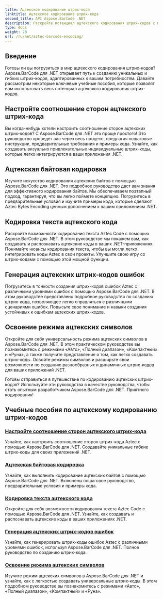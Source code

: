```yaml
---
title: Ацтекское кодирование штрих-кода
linktitle: Ацтекское кодирование штрих-кода
second_title: API Aspose.BarCode .NET
description: Раскройте потенциал ацтекского кодирования штрих-кодов с помощью Aspose.BarCode для .NET. Настраивайте пропорции, создавайте ацтекские коды с текстовой кодировкой и осваивайте режимы символов.
type: docs
weight: 28
url: /ru/net/aztec-barcode-encoding/
---
```


## Введение

Готовы ли вы погрузиться в мир ацтекского кодирования штрих-кодов? Aspose.BarCode для .NET открывает путь к созданию уникальных и гибких штрих-кодов, адаптированных к вашим потребностям. Давайте рассмотрим некоторые ключевые учебные пособия, которые позволят вам использовать весь потенциал ацтекского кодирования штрих-кодов.

## Настройте соотношение сторон ацтекского штрих-кода

Вы когда-нибудь хотели настроить соотношение сторон ацтекских штрих-кодов? С Aspose.BarCode для .NET это проще простого! Это руководство проведет вас через весь процесс, предлагая пошаговые инструкции, предварительные требования и примеры кода. Узнайте, как создавать визуально привлекательные индивидуальные штрих-коды, которые легко интегрируются в ваши приложения .NET.

## Ацтекская байтовая кодировка

Изучите искусство кодирования ацтекских байтов с помощью Aspose.BarCode для .NET. Это подробное руководство даст вам знания для эффективного кодирования байтов. Мы обеспечиваем поэтапный подход, гарантируя, что вы легко поймете концепцию. Погрузитесь в предварительные условия и изучите примеры кода, которые сделают Aztec Bytes Encoding ценным дополнением к вашим приложениям .NET.

## Кодировка текста ацтекского кода

Раскройте возможности кодирования текста Aztec Code с помощью Aspose.BarCode для .NET. В этом руководстве мы покажем вам, как создавать и распознавать ацтекские коды в ваших .NET-приложениях. Понимайте нюансы кодирования текста, чтобы вы могли легко интегрировать коды Aztec в свои проекты. Улучшите свою игру со штрих-кодами с помощью этой мощной функции.

## Генерация ацтекских штрих-кодов ошибок

Погрузитесь в тонкости создания штрих-кодов ошибок Aztec с различными уровнями ошибок с помощью Aspose.BarCode для .NET. В этом руководстве представлено подробное руководство по созданию штрих-кода, позволяющее легко справляться с различными сценариями ошибок. Повысьте свое понимание и навыки создания устойчивых к ошибкам ацтекских штрих-кодов.

## Освоение режима ацтекских символов

Откройте для себя универсальность режима ацтекских символов в Aspose.BarCode для .NET. В этом практическом руководстве вы познакомитесь с режимами «Авто», «Полный диапазон», «Компактный» и «Руна», а также получите представление о том, как легко создавать штрих-коды. Освойте режимы символов и расширьте свои возможности по созданию разнообразных и динамичных штрих-кодов для ваших приложений .NET.

Готовы отправиться в путешествие по кодированию ацтекских штрих-кодов? Используйте эти руководства в качестве руководства, чтобы стать опытным разработчиком Aspose.BarCode для .NET. Приятного кодирования!
## Учебные пособия по ацтекскому кодированию штрих-кодов
### [Настройте соотношение сторон ацтекского штрих-кода](./aztec-aspect-ratio-customization/)
Узнайте, как настроить соотношение сторон штрих-кода Aztec с помощью Aspose.BarCode для .NET. Создавайте уникальные гибкие штрих-коды для своих приложений .NET.
### [Ацтекская байтовая кодировка](./aztec-bytes-encoding/)
Узнайте, как выполнить кодирование ацтекских байтов с помощью Aspose.BarCode для .NET. Включены пошаговое руководство, предварительные условия и примеры кода.
### [Кодировка текста ацтекского кода](./aztec-code-text-encoding/)
Откройте для себя возможности кодирования текста Aztec Code с помощью Aspose.BarCode для .NET. Узнайте, как создавать и распознавать ацтекские коды в ваших приложениях .NET.
### [Генерация ацтекских штрих-кодов ошибок](./aztec-error-level-example/)
Узнайте, как генерировать штрих-коды ошибок Aztec с различными уровнями ошибок, используя Aspose.BarCode для .NET. Полное руководство по созданию штрих-кода.
### [Освоение режима ацтекских символов](./aztec-symbol-mode-example/)
Изучите режим ацтекских символов в Aspose.BarCode для .NET и узнайте, как с легкостью создавать универсальные штрих-коды. В этом подробном руководстве вы познакомитесь с режимами «Авто», «Полный диапазон», «Компактный» и «Руна».